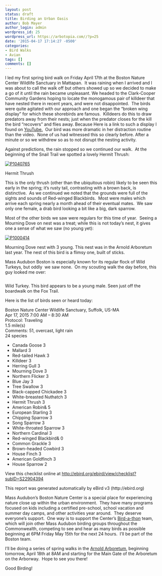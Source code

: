 ```yaml
---
layout: post
status: draft
title: Birding an Urban Oasis
author: Bob Mayer
author_login: admin
wordpress_id: 25
wordpress_url: https://arbotopia.com//?p=25
date: '2015-04-17 17:14:27 -0500'
categories:
- Bird Walks
- Avian
tags: []
comments: []
---
```


<p>I led my first spring bird walk on Friday April 17th at the Boston Nature Center Wildlife Sanctuary in Mattapan.&nbsp; It was raining when I arrived and I was about to call the walk off but others showed up so we decided to make a go of it until the rain became unpleasant. We headed to the&nbsp;Clark-Cooper Community Gardens hoping to locate the monogamous pair of killdeer that have nested there in recent years, and were not disappointed.&nbsp; The birds were quite agitated with our approach and one began the &ldquo;broken wing display&rdquo; for which these shorebirds are famous.&nbsp; Killdeers do this to draw predators away from their nests; just when the predator closes for the kill the bird &ldquo;recovers&rdquo; and flies away. Because Here is a link to such a display I found on&nbsp;<a href="https://video.search.yahoo.com/video/play;_ylt=A0LEV7o7YjFVNigAeX0nnIlQ;_ylu=X3oDMTB0dmRibmhwBHNlYwNzYwRjb2xvA2JmMQR2dGlkA1lIUzAwMV8x?p=killdeer+broken+wing+display&amp;tnr=21&amp;vid=DE87C7524CE9D7C53484DE87C7524CE9D7C53484&amp;l=40&amp;turl=http%3A%2F%2Fts4.mm.bing.net%2Fth%3Fid%3DWN.g4d0TNwSe2chzDL0dWVUMw%26pid%3D15.1&amp;sigi=11vokrn5h&amp;rurl=https%3A%2F%2Fwww.youtube.com%2Fwatch%3Fv%3D3UCKnC1L_Rc&amp;sigr=11b0b173v&amp;tt=b&amp;tit=Killdeer+faking+injury&amp;sigt=10mq5h1op&amp;back=https%3A%2F%2Fsearch.yahoo.com%2Fyhs%2Fsearch%3Fp%3Dkilldeer%2Bbroken%2Bwing%2Bdisplay%26ei%3DUTF-8%26hsimp%3Dyhs-001%26hspart%3Dmozilla%26fr%3Dyhs-mozilla-001&amp;sigb=13r50p36n&amp;hspart=mozilla&amp;hsimp=yhs-001">YouTube.</a>&nbsp; Our bird was more dramatic in her distraction routine than the video.&nbsp; None of us had witnessed this so clearly before. After a minute or so we withdrew so as to not disrupt the nesting activity.</p>


<p>Against predictions, the rain stopped so we continued our walk.&nbsp; At the beginning of the Snail Trail we spotted a lovely Hermit Thrush:</p>


<p><!-- wp:image {"id":943,"linkDestination":"custom"} --></p>
 <a href="/images/2014/12/P1040765.jpg"><img src="/images/2014/12/P1040765.jpg" alt="P1040765" class="wp-image-943"/></a>

<p>Hermit Thrush</p>

<p>This is the only thrush (other than the ubiquitous robin) likely to be seen this early in the spring; it&rsquo;s rusty tail, contrasting with a brown back, is distinctive.&nbsp; As we continued we noted that the grounds were full of the sights and sounds of Red-winged Blackbirds.&nbsp; Most were males which arrive each spring nearly a month ahead of their eventual mates.&nbsp; We saw only one female, a drab bird looking a bit like a big, dark sparrow.</p>


<p>Most of the other birds we saw were regulars for this time of year.&nbsp; Seeing a Mourning Dove on nest was a treat; while this is not today&rsquo;s nest, it gives one a sense of what we saw (no young yet):</p>


 <a href="/images/2013/03/P1000414.jpg"><img src="/images/2013/03/P1000414.jpg" alt="P1000414" class="wp-image-333"/></a>

<p>Mourning Dove nest with 3 young. This nest was in the Arnold Arboretum last year. The nest of this bird is a flimsy one, built of sticks.</p>


<p>Mass Audubon Boston is especially known for its regular flock of Wild Turkeys, but oddly&nbsp; we saw none.&nbsp; On my scouting walk the day before, this guy looked me over:</p>


<img src="https://i2.wp.com/arbotopia.com/wp-content/uploads/2018/11/P1100011.jpg?fit=525%2C488&amp;ssl=1" alt="" class="wp-image-336"/>

<p>Wild Turkey. This bird appears to be a young male. Seen just off the boardwalk on the Fox Trail.</p>

<p>Here is the list of birds seen or heard today:</p>

<p>Boston Nature Center Wildlife Sanctuary, Suffolk, US-MA<br>Apr 17, 2015 7:00 AM &ndash; 8:30 AM<br>Protocol: Traveling<br>1.5 mile(s)<br>Comments: 51, overcast, light rain<br>24 species</p>

- Canada Goose 3
- Mallard 3
- Red-tailed Hawk 3
- Killdeer 3
- Herring Gull 3
- Mourning Dove 3
- Northern Flicker 3
- Blue Jay 3
- Tree Swallow 3
- Black-capped Chickadee 3
- White-breasted Nuthatch 3
- Hermit Thrush 3
- American Robin& 5
- European Starling 3
- Chipping Sparrow 3
- Song Sparrow 3
- White-throated Sparrow 3
- Northern Cardinal 3
- Red-winged Blackbird& 0
- Common Grackle 3
- Brown-headed Cowbird 3
- House Finch 3
- American Goldfinch 3
- House Sparrow 2

<p>View this checklist online at <a href="https://ebird.org/view/checklist/S22904394">http://ebird.org/ebird/view/checklist?subID=S22904394</a></p>


<p>This report was generated automatically by eBird v3 (http://ebird.org)</p>


<p>Mass Audubon&rsquo;s&nbsp;Boston Nature Center&nbsp;is a special place for experiencing nature close up within the urban environment.&nbsp; They have many programs focused on kids including a certified pre-school, school vacation and summer day camps, and other activities year around.&nbsp; They deserve everyone&rsquo;s support.&nbsp; One way is to support the Center&rsquo;s&nbsp;<a href="http://www.massaudubon.org/get-outdoors/birds-birding/bird-a-thon">Bird-a-thon</a>&nbsp;team, which will join other Mass Audubon birding groups throughout the Commonwealth, competing to see and hear as many birds as possible beginning at 6PM Friday May 15th for the next 24 hours.&nbsp; I&rsquo;ll be part of the Boston team.</p>


<p>I&rsquo;ll be doing a series of spring walks in the&nbsp;<a href="http://arboretum.harvard.edu/visit/directions/" target="_blank" rel="noreferrer noopener">Arnold Arboretum</a>, beginning tomorrow, April 18th at 8AM and starting for the Main Gate of the Arboretum on the Arborway.&nbsp; Hope to see you there!</p>


<p>Good Birding!<br></p>
